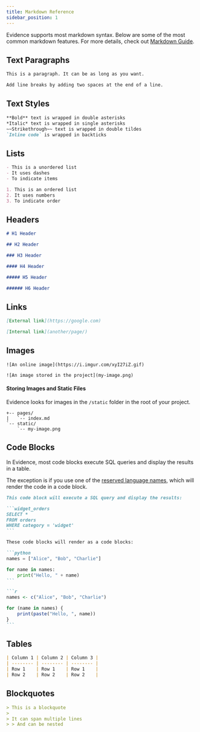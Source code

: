 ```yaml
---
title: Markdown Reference
sidebar_position: 1
---
```


Evidence supports most markdown syntax. Below are some of the most common markdown features. For more details, check out [Markdown Guide](https://www.markdownguide.org/cheat-sheet/).

## Text Paragraphs

```markdown
This is a paragraph. It can be as long as you want. 

Add line breaks by adding two spaces at the end of a line.
```

## Text Styles

```markdown
**Bold** text is wrapped in double asterisks
*Italic* text is wrapped in single asterisks
~~Strikethrough~~ text is wrapped in double tildes
`Inline code` is wrapped in backticks
```

## Lists

```markdown
- This is a unordered list
- It uses dashes
- To indicate items

1. This is an ordered list
2. It uses numbers
3. To indicate order
```

## Headers

```markdown
# H1 Header

## H2 Header

### H3 Header

#### H4 Header

##### H5 Header

###### H6 Header
```


## Links

```markdown
[External link](https://google.com)

[Internal link](another/page/)
```

## Images

```
![An online image](https://i.imgur.com/xyI27iZ.gif)

![An image stored in the project](my-image.png)
```

#### Storing Images and Static Files

Evidence looks for images in the `/static` folder in the root of your project.

```
+-- pages/
|   `-- index.md
`-- static/
    `-- my-image.png
```

## Code Blocks

In Evidence, most code blocks execute SQL queries and display the results in a table.

The exception is if you use one of the [reserved language names](https://github.com/evidence-dev/evidence/blob/main/packages/preprocess/supportedLanguages.cjs), which will render the code in a code block.
 
````markdown
This code block will execute a SQL query and display the results:

```widget_orders 
SELECT * 
FROM orders 
WHERE category = 'widget'
```

These code blocks will render as a code blocks:

```python
names = ["Alice", "Bob", "Charlie"]

for name in names:
    print("Hello, " + name)
```

```r
names <- c("Alice", "Bob", "Charlie")

for (name in names) {
    print(paste("Hello, ", name))
}
```
````

## Tables

```markdown
| Column 1 | Column 2 | Column 3 |
| -------- | -------- | -------- |
| Row 1    | Row 1    | Row 1    |
| Row 2    | Row 2    | Row 2    |
```

## Blockquotes

```markdown
> This is a blockquote
>
> It can span multiple lines
> > And can be nested
```

